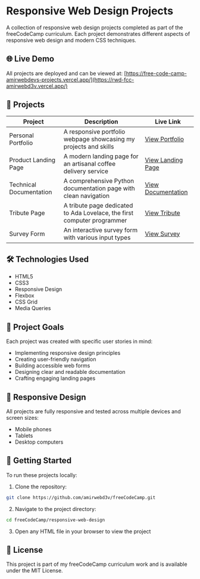 # Responsive Web Design Projects

A collection of responsive web design projects completed as part of the freeCodeCamp curriculum. Each project demonstrates different aspects of responsive web design and modern CSS techniques.

## 🌐 Live Demo

All projects are deployed and can be viewed at: [https://free-code-camp-amirwebdevs-projects.vercel.app/](https://rwd-fcc-amirwebd3v.vercel.app/)

## 📂 Projects

| Project | Description | Live Link |
|---------|-------------|-----------|
| Personal Portfolio | A responsive portfolio webpage showcasing my projects and skills | [View Portfolio](https://rwd-fcc-amirwebd3v.vercel.app/) |
| Product Landing Page | A modern landing page for an artisanal coffee delivery service | [View Landing Page](https://rwd-fcc-amirwebd3v.vercel.app/responsive-web-design/product-landing-page.html) |
| Technical Documentation | A comprehensive Python documentation page with clean navigation | [View Documentation](https://rwd-fcc-amirwebd3v.vercel.app/responsive-web-design/technical-documentation-page.html) |
| Tribute Page | A tribute page dedicated to Ada Lovelace, the first computer programmer | [View Tribute](https://rwd-fcc-amirwebd3v.vercel.app/responsive-web-design/tribute-page.html) |
| Survey Form | An interactive survey form with various input types | [View Survey](https://rwd-fcc-amirwebd3v.vercel.app/responsive-web-design/survey-form.html) |

## 🛠️ Technologies Used

- HTML5
- CSS3
- Responsive Design
- Flexbox
- CSS Grid
- Media Queries

## 🎯 Project Goals

Each project was created with specific user stories in mind:
- Implementing responsive design principles
- Creating user-friendly navigation
- Building accessible web forms
- Designing clear and readable documentation
- Crafting engaging landing pages

## 📱 Responsive Design

All projects are fully responsive and tested across multiple devices and screen sizes:
- Mobile phones
- Tablets
- Desktop computers

## 🚀 Getting Started

To run these projects locally:

1. Clone the repository:
```bash
git clone https://github.com/amirwebd3v/freeCodeCamp.git
```

2. Navigate to the project directory:
```bash
cd freeCodeCamp/responsive-web-design
```

3. Open any HTML file in your browser to view the project

## 📝 License

This project is part of my freeCodeCamp curriculum work and is available under the MIT License.